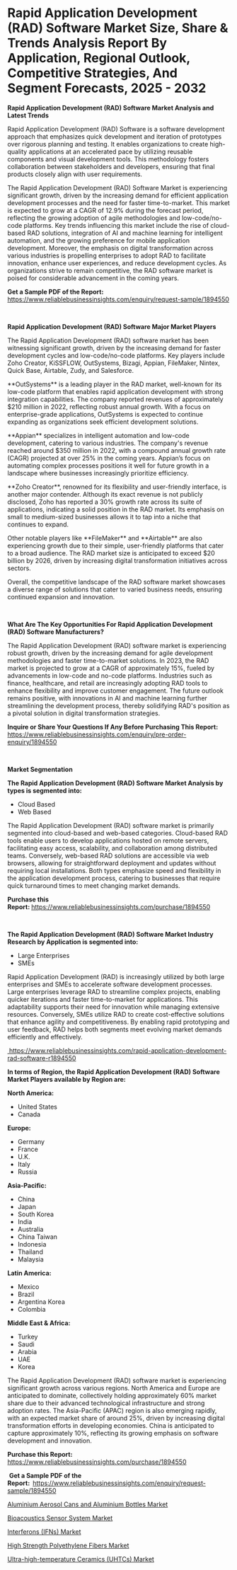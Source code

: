 <p><h1>Rapid Application Development (RAD) Software Market Size, Share & Trends Analysis Report By Application, Regional Outlook, Competitive Strategies, And Segment Forecasts, 2025 - 2032</h1></p><p><strong>Rapid Application Development (RAD) Software Market Analysis and Latest Trends</strong></p>
<p><p>Rapid Application Development (RAD) Software is a software development approach that emphasizes quick development and iteration of prototypes over rigorous planning and testing. It enables organizations to create high-quality applications at an accelerated pace by utilizing reusable components and visual development tools. This methodology fosters collaboration between stakeholders and developers, ensuring that final products closely align with user requirements.</p><p>The Rapid Application Development (RAD) Software Market is experiencing significant growth, driven by the increasing demand for efficient application development processes and the need for faster time-to-market. This market is expected to grow at a CAGR of 12.9% during the forecast period, reflecting the growing adoption of agile methodologies and low-code/no-code platforms. Key trends influencing this market include the rise of cloud-based RAD solutions, integration of AI and machine learning for intelligent automation, and the growing preference for mobile application development. Moreover, the emphasis on digital transformation across various industries is propelling enterprises to adopt RAD to facilitate innovation, enhance user experiences, and reduce development cycles. As organizations strive to remain competitive, the RAD software market is poised for considerable advancement in the coming years.</p></p>
<p><strong>Get a Sample PDF of the Report:&nbsp;</strong> <a href="https://www.reliablebusinessinsights.com/enquiry/request-sample/1894550?utm_campaign=1091&utm_medium=2&utm_source=Github&utm_content=ia&utm_term=28032025&utm_id=rapid-application-development-rad-software">https://www.reliablebusinessinsights.com/enquiry/request-sample/1894550</a></p>
<p>&nbsp;</p>
<p><strong>Rapid Application Development (RAD) Software Major Market Players</strong></p>
<p><p>The Rapid Application Development (RAD) software market has been witnessing significant growth, driven by the increasing demand for faster development cycles and low-code/no-code platforms. Key players include Zoho Creator, KiSSFLOW, OutSystems, Bizagi, Appian, FileMaker, Nintex, Quick Base, Airtable, Zudy, and Salesforce.</p><p>**OutSystems** is a leading player in the RAD market, well-known for its low-code platform that enables rapid application development with strong integration capabilities. The company reported revenues of approximately $210 million in 2022, reflecting robust annual growth. With a focus on enterprise-grade applications, OutSystems is expected to continue expanding as organizations seek efficient development solutions.</p><p>**Appian** specializes in intelligent automation and low-code development, catering to various industries. The company's revenue reached around $350 million in 2022, with a compound annual growth rate (CAGR) projected at over 25% in the coming years. Appian’s focus on automating complex processes positions it well for future growth in a landscape where businesses increasingly prioritize efficiency.</p><p>**Zoho Creator**, renowned for its flexibility and user-friendly interface, is another major contender. Although its exact revenue is not publicly disclosed, Zoho has reported a 30% growth rate across its suite of applications, indicating a solid position in the RAD market. Its emphasis on small to medium-sized businesses allows it to tap into a niche that continues to expand.</p><p>Other notable players like **FileMaker** and **Airtable** are also experiencing growth due to their simple, user-friendly platforms that cater to a broad audience. The RAD market size is anticipated to exceed $20 billion by 2026, driven by increasing digital transformation initiatives across sectors.</p><p>Overall, the competitive landscape of the RAD software market showcases a diverse range of solutions that cater to varied business needs, ensuring continued expansion and innovation.</p></p>
<p>&nbsp;</p>
<p><strong>What Are The Key Opportunities For Rapid Application Development (RAD) Software Manufacturers?</strong></p>
<p><p>The Rapid Application Development (RAD) software market is experiencing robust growth, driven by the increasing demand for agile development methodologies and faster time-to-market solutions. In 2023, the RAD market is projected to grow at a CAGR of approximately 15%, fueled by advancements in low-code and no-code platforms. Industries such as finance, healthcare, and retail are increasingly adopting RAD tools to enhance flexibility and improve customer engagement. The future outlook remains positive, with innovations in AI and machine learning further streamlining the development process, thereby solidifying RAD's position as a pivotal solution in digital transformation strategies.</p></p>
<p><strong>Inquire or Share Your Questions If Any Before Purchasing This Report:</strong> <a href="https://www.reliablebusinessinsights.com/enquiry/pre-order-enquiry/1894550?utm_campaign=1091&utm_medium=2&utm_source=Github&utm_content=ia&utm_term=28032025&utm_id=rapid-application-development-rad-software">https://www.reliablebusinessinsights.com/enquiry/pre-order-enquiry/1894550</a></p>
<p>&nbsp;</p>
<p><strong>Market Segmentation</strong></p>
<p><strong>The Rapid Application Development (RAD) Software Market Analysis by types is segmented into:</strong></p>
<p><ul><li>Cloud Based</li><li>Web Based</li></ul></p>
<p><p>The Rapid Application Development (RAD) software market is primarily segmented into cloud-based and web-based categories. Cloud-based RAD tools enable users to develop applications hosted on remote servers, facilitating easy access, scalability, and collaboration among distributed teams. Conversely, web-based RAD solutions are accessible via web browsers, allowing for straightforward deployment and updates without requiring local installations. Both types emphasize speed and flexibility in the application development process, catering to businesses that require quick turnaround times to meet changing market demands.</p></p>
<p><strong>Purchase this Report:&nbsp;</strong><a href="https://www.reliablebusinessinsights.com/purchase/1894550?utm_campaign=1091&utm_medium=2&utm_source=Github&utm_content=ia&utm_term=28032025&utm_id=rapid-application-development-rad-software">https://www.reliablebusinessinsights.com/purchase/1894550</a></p>
<p>&nbsp;</p>
<p><strong>The Rapid Application Development (RAD) Software Market Industry Research by Application is segmented into:</strong></p>
<p><ul><li>Large Enterprises</li><li>SMEs</li></ul></p>
<p><p>Rapid Application Development (RAD) is increasingly utilized by both large enterprises and SMEs to accelerate software development processes. Large enterprises leverage RAD to streamline complex projects, enabling quicker iterations and faster time-to-market for applications. This adaptability supports their need for innovation while managing extensive resources. Conversely, SMEs utilize RAD to create cost-effective solutions that enhance agility and competitiveness. By enabling rapid prototyping and user feedback, RAD helps both segments meet evolving market demands efficiently and effectively.</p></p>
<p><a href="https://www.reliablebusinessinsights.com/rapid-application-development-rad-software-r1894550?utm_campaign=1091&utm_medium=2&utm_source=Github&utm_content=ia&utm_term=28032025&utm_id=rapid-application-development-rad-software">&nbsp;https://www.reliablebusinessinsights.com/rapid-application-development-rad-software-r1894550</a></p>
<p><strong>In terms of Region, the Rapid Application Development (RAD) Software Market Players available by Region are:</strong></p>
<p>
    <p> <strong> North America: </strong>
        <ul>
            <li>United States</li>
            <li>Canada</li>
        </ul>
        </p> 
    <p> <strong> Europe: </strong>
        <ul>
            <li>Germany</li>
            <li>France</li>
            <li>U.K.</li>
            <li>Italy</li>
            <li>Russia</li>
        </ul>
        </p> 
    <p> <strong> Asia-Pacific: </strong>
        <ul>
            <li>China</li>
            <li>Japan</li>
            <li>South Korea</li>
            <li>India</li>
            <li>Australia</li>
            <li>China Taiwan</li>
            <li>Indonesia</li>
            <li>Thailand</li>
            <li>Malaysia</li>
        </ul>
        </p> 
    <p> <strong> Latin America: </strong>
        <ul>
            <li>Mexico</li>
            <li>Brazil</li>
            <li>Argentina Korea</li>
            <li>Colombia</li>
        </ul>
        </p> 
    <p> <strong> Middle East & Africa: </strong>
        <ul>
            <li>Turkey</li>
            <li>Saudi</li>
            <li>Arabia</li>
            <li>UAE</li>
            <li>Korea</li>
        </ul>
    </p>
    </p>
<p><p>The Rapid Application Development (RAD) software market is experiencing significant growth across various regions. North America and Europe are anticipated to dominate, collectively holding approximately 60% market share due to their advanced technological infrastructure and strong adoption rates. The Asia-Pacific (APAC) region is also emerging rapidly, with an expected market share of around 25%, driven by increasing digital transformation efforts in developing economies. China is anticipated to capture approximately 10%, reflecting its growing emphasis on software development and innovation.</p></p>
<p><strong>Purchase this Report: </strong><a href="https://www.reliablebusinessinsights.com/purchase/1894550?utm_campaign=1091&utm_medium=2&utm_source=Github&utm_content=ia&utm_term=28032025&utm_id=rapid-application-development-rad-software">https://www.reliablebusinessinsights.com/purchase/1894550</a></p>
<p>&nbsp;<strong>Get a Sample PDF of the Report:&nbsp;&nbsp;</strong><a href="https://www.reliablebusinessinsights.com/enquiry/request-sample/1894550?utm_campaign=1091&utm_medium=2&utm_source=Github&utm_content=ia&utm_term=28032025&utm_id=rapid-application-development-rad-software">https://www.reliablebusinessinsights.com/enquiry/request-sample/1894550</a></p>
<p><strong></strong></p>
<p><p><a href="https://github.com/safatabhee/Market-Research-Report-List-1/blob/main/aluminium-aerosol-cans-and-aluminium-bottles-market.md?utm_campaign=1091&utm_medium=2&utm_source=Github&utm_content=ia&utm_term=28032025&utm_id=rapid-application-development-rad-software">Aluminium Aerosol Cans and Aluminium Bottles Market</a></p><p><a href="https://github.com/gorbaicodaro/Market-Research-Report-List-1/blob/main/bioacoustics-sensor-system-market.md?utm_campaign=1091&utm_medium=2&utm_source=Github&utm_content=ia&utm_term=28032025&utm_id=rapid-application-development-rad-software">Bioacoustics Sensor System Market</a></p><p><a href="https://github.com/tamerlgwilt/Market-Research-Report-List-1/blob/main/interferons-ifns-market.md?utm_campaign=1091&utm_medium=2&utm_source=Github&utm_content=ia&utm_term=28032025&utm_id=rapid-application-development-rad-software">Interferons (IFNs) Market</a></p><p><a href="https://github.com/rwanjamiul/Market-Research-Report-List-1/blob/main/high-strength-polyethylene-fibers-market.md?utm_campaign=1091&utm_medium=2&utm_source=Github&utm_content=ia&utm_term=28032025&utm_id=rapid-application-development-rad-software">High Strength Polyethylene Fibers Market</a></p><p><a href="https://github.com/sivyerloucks/Market-Research-Report-List-1/blob/main/ultra-high-temperature-ceramics-uhtcs-market.md?utm_campaign=1091&utm_medium=2&utm_source=Github&utm_content=ia&utm_term=28032025&utm_id=rapid-application-development-rad-software">Ultra-high-temperature Ceramics (UHTCs) Market</a></p></p>